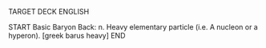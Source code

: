 TARGET DECK
ENGLISH

START
Basic
Baryon
Back: n. Heavy elementary particle (i.e. A nucleon or a hyperon). [greek barus heavy]
END
